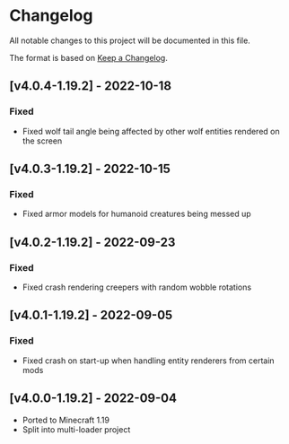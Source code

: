 # Changelog
All notable changes to this project will be documented in this file.

The format is based on [Keep a Changelog].

## [v4.0.4-1.19.2] - 2022-10-18
### Fixed
- Fixed wolf tail angle being affected by other wolf entities rendered on the screen

## [v4.0.3-1.19.2] - 2022-10-15
### Fixed
- Fixed armor models for humanoid creatures being messed up

## [v4.0.2-1.19.2] - 2022-09-23
### Fixed
- Fixed crash rendering creepers with random wobble rotations

## [v4.0.1-1.19.2] - 2022-09-05
### Fixed
- Fixed crash on start-up when handling entity renderers from certain mods

## [v4.0.0-1.19.2] - 2022-09-04
- Ported to Minecraft 1.19
- Split into multi-loader project

[Keep a Changelog]: https://keepachangelog.com/en/1.0.0/
